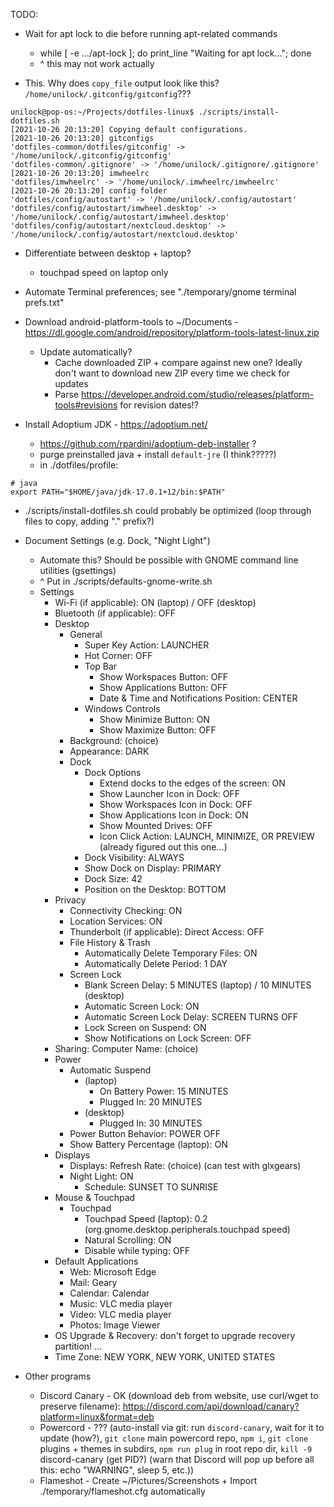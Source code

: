 TODO:

- Wait for apt lock to die before running apt-related commands
    - while \[ -e .../apt-lock \]; do print_line "Waiting for apt lock..."; done
    - ^ this may not work actually

- This. Why does `copy_file` output look like this? `/home/unilock/.gitconfig/gitconfig`???
```
unilock@pop-os:~/Projects/dotfiles-linux$ ./scripts/install-dotfiles.sh 
[2021-10-26 20:13:20] Copying default configurations.
[2021-10-26 20:13:20] gitconfigs
'dotfiles-common/dotfiles/gitconfig' -> '/home/unilock/.gitconfig/gitconfig'
'dotfiles-common/.gitignore' -> '/home/unilock/.gitignore/.gitignore'
[2021-10-26 20:13:20] imwheelrc
'dotfiles/imwheelrc' -> '/home/unilock/.imwheelrc/imwheelrc'
[2021-10-26 20:13:20] config folder
'dotfiles/config/autostart' -> '/home/unilock/.config/autostart'
'dotfiles/config/autostart/imwheel.desktop' -> '/home/unilock/.config/autostart/imwheel.desktop'
'dotfiles/config/autostart/nextcloud.desktop' -> '/home/unilock/.config/autostart/nextcloud.desktop'
```

- Differentiate between desktop + laptop?
    - touchpad speed on laptop only

- Automate Terminal preferences; see "./temporary/gnome terminal prefs.txt"

- Download android-platform-tools to \~/Documents - https://dl.google.com/android/repository/platform-tools-latest-linux.zip
    - Update automatically?
        - Cache downloaded ZIP + compare against new one? Ideally don't want to download new ZIP every time we check for updates
        - Parse https://developer.android.com/studio/releases/platform-tools#revisions for revision dates!?

- Install Adoptium JDK - https://adoptium.net/
    - https://github.com/rpardini/adoptium-deb-installer ?
    - purge preinstalled java + install `default-jre` (I think?????)
    - in ./dotfiles/profile:
```
# java
export PATH="$HOME/java/jdk-17.0.1+12/bin:$PATH"
```

- ./scripts/install-dotfiles.sh could probably be optimized (loop through files to copy, adding "." prefix?)

- Document Settings (e.g. Dock, "Night Light")
    - Automate this? Should be possible with GNOME command line utilities (gsettings)
    - ^ Put in ./scripts/defaults-gnome-write.sh
    - Settings
        - Wi-Fi (if applicable): ON (laptop) / OFF (desktop)
        - Bluetooth (if applicable): OFF
        - Desktop
            - General
                - Super Key Action: LAUNCHER
                - Hot Corner: OFF
                - Top Bar
                    - Show Workspaces Button: OFF
                    - Show Applications Button: OFF
                    - Date & Time and Notifications Position: CENTER
                - Windows Controls
                    - Show Minimize Button: ON
                    - Show Maximize Button: OFF
            - Background: (choice)
            - Appearance: DARK
            - Dock
                - Dock Options
                    - Extend docks to the edges of the screen: ON
                    - Show Launcher Icon in Dock: OFF
                    - Show Workspaces Icon in Dock: OFF
                    - Show Applications Icon in Dock: ON
                    - Show Mounted Drives: OFF
                    - Icon Click Action: LAUNCH, MINIMIZE, OR PREVIEW (already figured out this one...)
                - Dock Visibility: ALWAYS
                - Show Dock on Display: PRIMARY
                - Dock Size: 42
                - Position on the Desktop: BOTTOM
        - Privacy
            - Connectivity Checking: ON
            - Location Services: ON
            - Thunderbolt (if applicable): Direct Access: OFF
            - File History & Trash
                - Automatically Delete Temporary Files: ON
                - Automatically Delete Period: 1 DAY
            - Screen Lock
                - Blank Screen Delay: 5 MINUTES (laptop) / 10 MINUTES (desktop)
                - Automatic Screen Lock: ON
                - Automatic Screen Lock Delay: SCREEN TURNS OFF
                - Lock Screen on Suspend: ON
                - Show Notifications on Lock Screen: OFF
        - Sharing: Computer Name: (choice)
        - Power
            - Automatic Suspend
                - (laptop)
                    - On Battery Power: 15 MINUTES
                    - Plugged In: 20 MINUTES
                - (desktop)
                    - Plugged In: 30 MINUTES
            - Power Button Behavior: POWER OFF
            - Show Battery Percentage (laptop): ON
        - Displays
            - Displays: Refresh Rate: (choice) (can test with glxgears)
            - Night Light: ON
                - Schedule: SUNSET TO SUNRISE
        - Mouse & Touchpad
            - Touchpad
                - Touchpad Speed (laptop): 0.2 (org.gnome.desktop.peripherals.touchpad speed)
                - Natural Scrolling: ON
                - Disable while typing: OFF
        - Default Applications
            - Web: Microsoft Edge
            - Mail: Geary
            - Calendar: Calendar
            - Music: VLC media player
            - Video: VLC media player
            - Photos: Image Viewer
        - OS Upgrade & Recovery: don't forget to upgrade recovery partition!
        ...
        - Time Zone: NEW YORK, NEW YORK, UNITED STATES

- Other programs
    - Discord Canary - OK (download deb from website, use curl/wget to preserve filename): https://discord.com/api/download/canary?platform=linux&format=deb
    - Powercord - ??? (auto-install via git: run `discord-canary`, wait for it to update (how?), `git clone` main powercord repo, `npm i`, `git clone` plugins + themes in subdirs, `npm run plug` in root repo dir, `kill -9` discord-canary (get PID?) (warn that Discord will pop up before all this: echo "WARNING", sleep 5, etc.))
    - Flameshot - Create ~/Pictures/Screenshots + Import ./temporary/flameshot.cfg automatically
